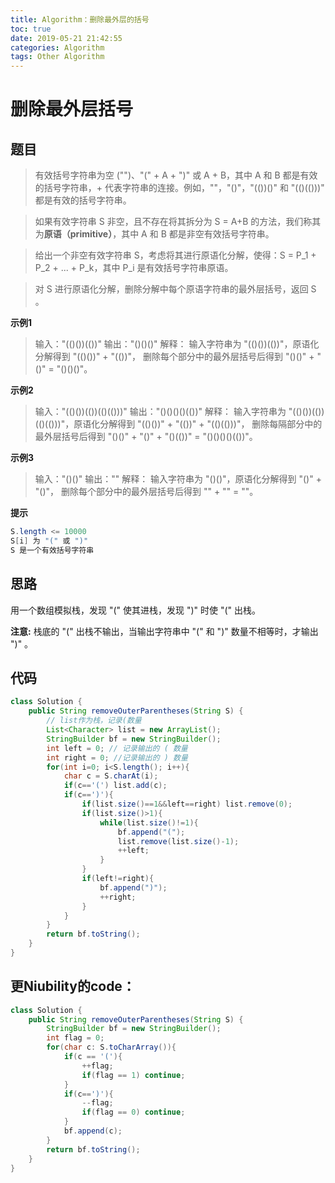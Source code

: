 ```yaml
---
title: Algorithm：删除最外层的括号
toc: true
date: 2019-05-21 21:42:55
categories: Algorithm
tags: Other Algorithm
---
```


# 删除最外层括号

## 题目

>有效括号字符串为空 ("")、"(" + A + ")" 或 A + B，其中 A 和 B 都是有效的括号字符串，+ 代表字符串的连接。例如，""，"()"，"(())()" 和 "(()(()))" 都是有效的括号字符串。

>如果有效字符串 S 非空，且不存在将其拆分为 S = A+B 的方法，我们称其为**原语（primitive）**，其中 A 和 B 都是非空有效括号字符串。

>给出一个非空有效字符串 S，考虑将其进行原语化分解，使得：S = P_1 + P_2 + ... + P_k，其中 P_i 是有效括号字符串原语。

>对 S 进行原语化分解，删除分解中每个原语字符串的最外层括号，返回 S 。

**示例1**

>输入："(()())(())"
输出："()()()"
解释：
输入字符串为 "(()())(())"，原语化分解得到 "(()())" + "(())"，
删除每个部分中的最外层括号后得到 "()()" + "()" = "()()()"。

**示例2**

>输入："(()())(())(()(()))"
输出："()()()()(())"
解释：
输入字符串为 "(()())(())(()(()))"，原语化分解得到 "(()())" + "(())" + "(()(()))"，
删除每隔部分中的最外层括号后得到 "()()" + "()" + "()(())" = "()()()()(())"。

**示例3**

>输入："()()"
输出：""
解释：
输入字符串为 "()()"，原语化分解得到 "()" + "()"，
删除每个部分中的最外层括号后得到 "" + "" = ""。

**提示**

```Java
S.length <= 10000
S[i] 为 "(" 或 ")"
S 是一个有效括号字符串
```

## 思路

用一个数组模拟栈，发现 "(" 使其进栈，发现 ")" 时使 "(" 出栈。

**注意:** 栈底的 "(" 出栈不输出，当输出字符串中 "(" 和 ")" 数量不相等时，才输出 ")" 。

## 代码

```Java
class Solution {
    public String removeOuterParentheses(String S) {
        // list作为栈，记录(数量
        List<Character> list = new ArrayList();
        StringBuilder bf = new StringBuilder();
        int left = 0; // 记录输出的 ( 数量
        int right = 0; //记录输出的 ) 数量
        for(int i=0; i<S.length(); i++){
            char c = S.charAt(i);
            if(c=='(') list.add(c);
            if(c==')'){
                if(list.size()==1&&left==right) list.remove(0);
                if(list.size()>1){
                    while(list.size()!=1){
                        bf.append("(");
                        list.remove(list.size()-1);
                        ++left;
                    }
                }
                if(left!=right){
                    bf.append(")");
                    ++right;
                }
            }
        }
        return bf.toString();
    }
}
```

## 更**Niubility**的code：

```Java
class Solution {
    public String removeOuterParentheses(String S) {
        StringBuilder bf = new StringBuilder();
        int flag = 0;
        for(char c: S.toCharArray()){
            if(c == '('){
                ++flag;
                if(flag == 1) continue;
            }
            if(c==')'){
                --flag;
                if(flag == 0) continue;
            }
            bf.append(c);
        }
        return bf.toString();
    }
}
```